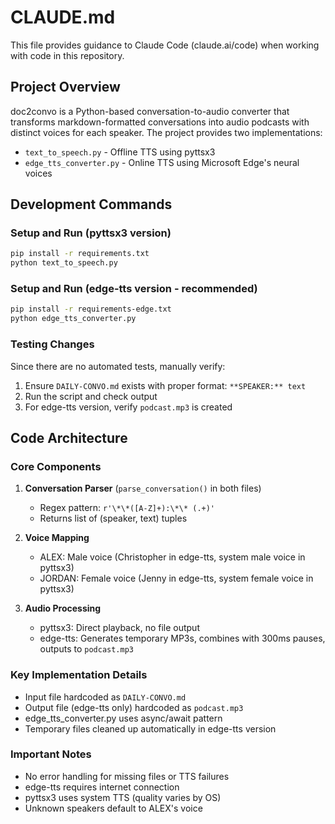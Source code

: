 # CLAUDE.md

This file provides guidance to Claude Code (claude.ai/code) when working with code in this repository.

## Project Overview

doc2convo is a Python-based conversation-to-audio converter that transforms markdown-formatted conversations into audio podcasts with distinct voices for each speaker. The project provides two implementations:
- `text_to_speech.py` - Offline TTS using pyttsx3
- `edge_tts_converter.py` - Online TTS using Microsoft Edge's neural voices

## Development Commands

### Setup and Run (pyttsx3 version)
```bash
pip install -r requirements.txt
python text_to_speech.py
```

### Setup and Run (edge-tts version - recommended)
```bash
pip install -r requirements-edge.txt
python edge_tts_converter.py
```

### Testing Changes
Since there are no automated tests, manually verify:
1. Ensure `DAILY-CONVO.md` exists with proper format: `**SPEAKER:** text`
2. Run the script and check output
3. For edge-tts version, verify `podcast.mp3` is created

## Code Architecture

### Core Components
1. **Conversation Parser** (`parse_conversation()` in both files)
   - Regex pattern: `r'\*\*([A-Z]+):\*\* (.+)'`
   - Returns list of (speaker, text) tuples

2. **Voice Mapping**
   - ALEX: Male voice (Christopher in edge-tts, system male voice in pyttsx3)
   - JORDAN: Female voice (Jenny in edge-tts, system female voice in pyttsx3)

3. **Audio Processing**
   - pyttsx3: Direct playback, no file output
   - edge-tts: Generates temporary MP3s, combines with 300ms pauses, outputs to `podcast.mp3`

### Key Implementation Details
- Input file hardcoded as `DAILY-CONVO.md`
- Output file (edge-tts only) hardcoded as `podcast.mp3`
- edge_tts_converter.py uses async/await pattern
- Temporary files cleaned up automatically in edge-tts version

### Important Notes
- No error handling for missing files or TTS failures
- edge-tts requires internet connection
- pyttsx3 uses system TTS (quality varies by OS)
- Unknown speakers default to ALEX's voice